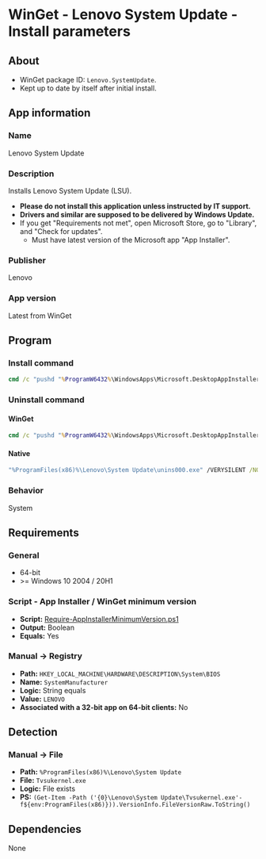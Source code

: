 # WinGet - Lenovo System Update - Install parameters

## About

* WinGet package ID: `Lenovo.SystemUpdate`.
* Kept up to date by itself after initial install.

## App information

### Name

Lenovo System Update

### Description

Installs Lenovo System Update (LSU).

* **Please do not install this application unless instructed by IT support.**
* **Drivers and similar are supposed to be delivered by Windows Update.**
* If you get "Requirements not met", open Microsoft Store, go to "Library", and "Check for updates".
  * Must have latest version of the Microsoft app "App Installer".

### Publisher

Lenovo

### App version

Latest from WinGet

## Program

### Install command

```bat
cmd /c "pushd "%ProgramW6432%\WindowsApps\Microsoft.DesktopAppInstaller_*_x64__8wekyb3d8bbwe" && winget.exe install --exact --id Lenovo.SystemUpdate --silent --source winget --accept-package-agreements --accept-source-agreements"
```

### Uninstall command

#### WinGet

```bat
cmd /c "pushd "%ProgramW6432%\WindowsApps\Microsoft.DesktopAppInstaller_*_x64__8wekyb3d8bbwe" && winget.exe uninstall --exact --id Lenovo.SystemUpdate --silent --source winget --accept-source-agreements"
```

#### Native

```bat
"%ProgramFiles(x86)%\Lenovo\System Update\unins000.exe" /VERYSILENT /NORESTART /SUPPRESSMSGBOXES /DELETE
```

### Behavior

System

## Requirements

### General

* 64-bit
* \>= Windows 10 2004 / 20H1

### Script - App Installer / WinGet minimum version

* **Script:** [Require-AppInstallerMinimumVersion.ps1](./../../Common/Require-AppInstallerMinimumVersion.ps1)
* **Output:** Boolean
* **Equals:** Yes

### Manual -> Registry

* **Path:** `HKEY_LOCAL_MACHINE\HARDWARE\DESCRIPTION\System\BIOS`
* **Name:** `SystemManufacturer`
* **Logic:** String equals
* **Value:** `LENOVO`
* **Associated with a 32-bit app on 64-bit clients:** No

## Detection

### Manual -> File

* **Path:** `%ProgramFiles(x86)%\Lenovo\System Update`
* **File:** `Tvsukernel.exe`
* **Logic:** File exists
* **PS:** `(Get-Item -Path ('{0}\Lenovo\System Update\Tvsukernel.exe'-f${env:ProgramFiles(x86)})).VersionInfo.FileVersionRaw.ToString()`

## Dependencies

None
